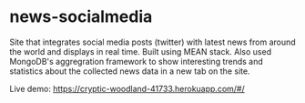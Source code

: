 # news-socialmedia
Site that integrates social media posts (twitter) with latest news from around the world and displays in real time. Built using MEAN stack. Also used MongoDB's aggregration framework to show interesting trends and statistics about the collected news data in a new tab on the site.

Live demo: https://cryptic-woodland-41733.herokuapp.com/#/
